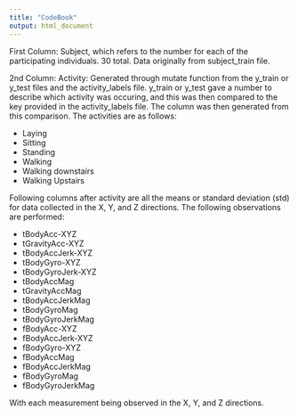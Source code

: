 ```yaml
---
title: "CodeBook"
output: html_document
---
```


First Column: Subject, which refers to the number for each of the participating individuals.  30 total.  Data originally from subject_train file.

2nd Column: Activity:  Generated through mutate function from the y_train or y_test files and the activity_labels file.  y_train or y_test gave a number to describe which activity was occuring, and this was then compared to the key provided in the activity_labels file.  The column was then generated from this comparison. The activities are as follows:
* Laying
* Sitting
* Standing
* Walking
* Walking downstairs
* Walking Upstairs



Following columns after activity are all the means or standard deviation (std) for data collected in the X, Y, and Z directions. The following observations are performed:
* tBodyAcc-XYZ
* tGravityAcc-XYZ
* tBodyAccJerk-XYZ
* tBodyGyro-XYZ
* tBodyGyroJerk-XYZ
* tBodyAccMag
* tGravityAccMag
* tBodyAccJerkMag
* tBodyGyroMag
* tBodyGyroJerkMag
* fBodyAcc-XYZ
* fBodyAccJerk-XYZ
* fBodyGyro-XYZ
* fBodyAccMag
* fBodyAccJerkMag
* fBodyGyroMag
* fBodyGyroJerkMag

With each measurement being observed in the X, Y, and Z directions.